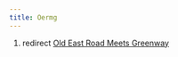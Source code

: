 ```yaml
---
title: Oermg
---
```


1.  redirect [Old East Road Meets
    Greenway](Old_East_Road_Meets_Greenway "wikilink")